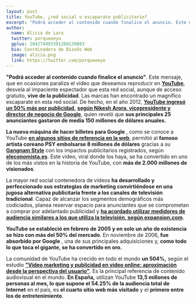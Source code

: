 ```yaml
---
layout: post
title: YouTube, ¿red social o escaparate publicitario?
excerpt: "Podrá acceder al contenido cuando finalice el anuncio. Este mensaje, que en ocasiones paraliza el vídeo que deseamos reproducir en YouTube, desvela al impaciente espectador que esta red social, aunque de acceso gratuito, vive de la publicidad. Las marcas han encontrado un magnífico escaparate en esta red social. De hecho, en el año 2012, YouTube ingresó un 50% más por publicidad, según Nikesh Arora, vicepresidente y director de negocio de Google, quien reveló que sus principales 25 anunciantes gastaron  de media 150 millones de dólares anuales."
author:
  name: Alicia de Lara
  twitter: porqueeeyo
  gplus: 104274993391260139803 
  bio: Coordinadora de Diseño Web
  image: alicia.png
  link: https://twitter.com/porqueeeyo
---
```


**"Podrá acceder al contenido cuando finalice el anuncio"**. Este mensaje, que en ocasiones paraliza el vídeo que deseamos reproducir en [**YouTube**](http://www.youtube.es), desvela al impaciente espectador que esta red social, aunque de acceso gratuito, **vive de la publicidad**. Las marcas han encontrado un magnífico escaparate en esta red social. De hecho, en el año 2012, [**YouTube ingresó un 50% más por publicidad,**](http://www.marketingdirecto.com/actualidad/publicidad/youtube-ingreso-un-50-mas-por-publicidad-en-2012/) [**según Nikesh Arora, vicepresidente y director de negocio de Google**](http://www.marketingdirecto.com/actualidad/publicidad/youtube-ingreso-un-50-mas-por-publicidad-en-2012/), quien reveló que **sus principales 25 anunciantes gastaron  de media 150 millones de dólares anuales.**

**La nueva máquina de hacer billetes para Google** , como se conoce a YouTube [**en algunos sitios de referencia en la web**](http://www.forbes.com.mx/youtube-o-tv-para-la-publicidad-mejor-juntos/), permitió al **famoso artista coreano PSY embolsarse 8 millones de dólares** gracias a su [**Gangnam Style**](https://www.youtube.com/watch?v=9bZkp7q19f0) con los impactos publicitarios registrados, según [**eleconomista.es**](http://www.eleconomista.es/tecnologia-Internet/noticias/4453066/12/12/Gangnam-Style-la-cancion-de-oro-6-millones-de-beneficio-en-solo-5-meses.html#.Kku8igXuPrwkNsn). Este vídeo, viral donde los haya, se ha convertido en uno de los más vistos en la historia de YouTube, con **más de 2.000 millones de visionados**.

La mayor red social contenedora de vídeos **ha desarrollado y perfeccionado sus estrategias de marketing convirtiéndose en una jugosa alternativa publicitaria frente a los canales de televisión tradicional**. Capaz de alcanzar los segmentos demográficos más codiciados, planea reservar espacio para anunciantes que se comprometan a comprar por adelantado publicidad y [**ha acordado utilizar medidores de audiencia similares a los que utiliza la televisión, según expansion.com**](http://www.expansion.com/2014/04/03/empresas/digitech/1396550373.html).

**YouTube se estableció en febrero de 2005 y en solo un año de existencia se hizo con más del 50% del mercado**. En noviembre de 2006, **fue absorbido por Google** , una de sus principales adquisiciones y, **como todo lo que toca el gigante, se ha convertido en oro.**

La comunidad de YouTube ha crecido en todo el mundo **un 504%,** según el estudio [**"Vídeo marketing y publicidad en vídeo online: aproximación desde la perspectiva del usuario"**](http://www.iabspain.net/noticias/investigacion/los-internautas-espanoles-dedican-a-ver-video-una-de-cada-cuatro-horas-de-navegacion/). Es la principal referencia de contenido audiovisual en el mundo. **En España,** utilizan YouTube **13,5 millones de personas al mes, lo que supone el 54.25% de la audiencia total de Internet** en el país, es **el cuarto sitio web más visitado** y el **primero entre los de entretenimiento**.
